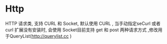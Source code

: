 # Http
HTTP 请求类, 支持 CURL 和 Socket, 默认使用 CURL , 当手动指定seCurl 或者 curl 扩展没有安装时, 会使用 Socket目前支持 get 和 post 两种请求方式
,修改用于QueryList(http://querylist.cc )